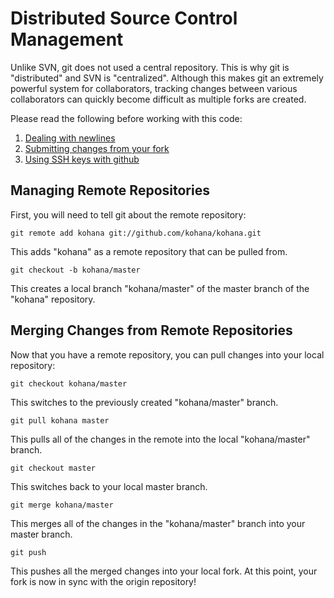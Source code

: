 # Distributed Source Control Management

Unlike SVN, git does not used a central repository. This is why git is "distributed" and SVN is
"centralized". Although this makes git an extremely powerful system for collaborators, tracking
changes between various collaborators can quickly become difficult as multiple forks are created.

Please read the following before working with this code:

1. [Dealing with newlines](http://github.com/guides/dealing-with-newlines-in-git)
2. [Submitting changes from your fork](http://github.com/guides/fork-a-project-and-submit-your-modifications)
3. [Using SSH keys with github](http://github.com/guides/how-to-not-have-to-type-your-password-for-every-push)

## Managing Remote Repositories

First, you will need to tell git about the remote repository:

    git remote add kohana git://github.com/kohana/kohana.git

This adds "kohana" as a remote repository that can be pulled from.

    git checkout -b kohana/master

This creates a local branch "kohana/master" of the master branch of the "kohana" repository.

## Merging Changes from Remote Repositories

Now that you have a remote repository, you can pull changes into your local repository:

    git checkout kohana/master

This switches to the previously created "kohana/master" branch.

    git pull kohana master

This pulls all of the changes in the remote into the local "kohana/master" branch.

    git checkout master

This switches back to your local master branch.

    git merge kohana/master

This merges all of the changes in the "kohana/master" branch into your master branch.

    git push

This pushes all the merged changes into your local fork. At this point, your fork is now in sync
with the origin repository!